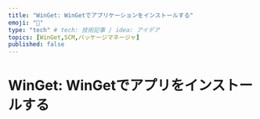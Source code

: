 ```yaml
---
title: "WinGet: WinGetでアプリケーションをインストールする"
emoji: "🛅"
type: "tech" # tech: 技術記事 / idea: アイデア
topics: [WinGet,SCM,パッケージマネージャ]
published: false
---
```

# WinGet: WinGetでアプリをインストールする

